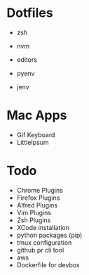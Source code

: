 # Dotfiles

- zsh
- nvm
- editors

- pyenv
- jenv

# Mac Apps
- Gif Keyboard
- LittleIpsum

# Todo
- Chrome Plugins
- Firefox Plugins
- Alfred Plugins
- Vim Plugins
- Zsh Plugins
- XCode installation
- python packages (pip)
- tmux configuration
- github pr cli tool
- aws
- Dockerfile for devbox